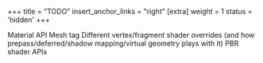 +++
title = "TODO"
insert_anchor_links = "right"
[extra]
weight = 1
status = 'hidden'
+++

Material API
Mesh tag
Different vertex/fragment shader overrides (and how prepass/deferred/shadow mapping/virtual geometry plays with it)
PBR shader APIs
